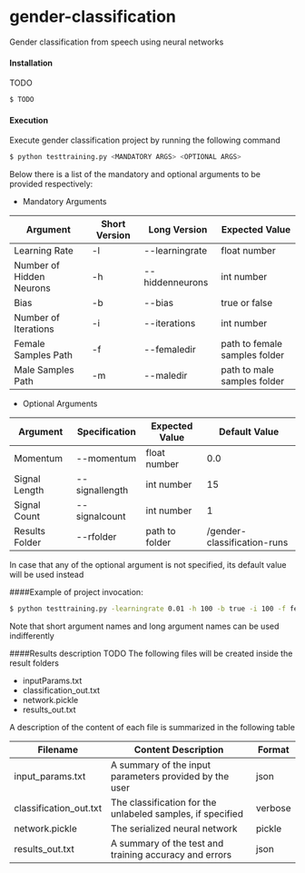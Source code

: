 # gender-classification
Gender classification from speech using neural networks

#### Installation
TODO

```bash
$ TODO
```
#### Execution
Execute gender classification project by running the following command

```bash
$ python testtraining.py <MANDATORY ARGS> <OPTIONAL ARGS>
```

Below there is a list of the mandatory and optional arguments to be provided respectively:

* Mandatory Arguments

| Argument                        |Short Version        | Long Version             | Expected Value                  |
|---------------------------------|---------------------|--------------------------|---------------------------------|
| Learning Rate                   |     -l              |    --learningrate        |          float number           |
| Number of Hidden Neurons        |     -h              |    --hiddenneurons       |          int number             |
| Bias                            |     -b              |    --bias                |          true or false          |
| Number of Iterations            |     -i              |    --iterations          |          int number             |
| Female Samples Path             |     -f              |    --femaledir           |  path to female samples folder  |
| Male Samples Path               |     -m              |    --maledir             |  path to male samples folder    |

* Optional Arguments

| Argument                                 | Specification        |Expected Value        |Default Value                   |
|------------------------------------------|--------------------- |----------------------|--------------------------------|
| Momentum                                 |--momentum            | float number         |   0.0                          |
| Signal Length                            |--signallength        | int number           |   15                           |
| Signal Count                             |--signalcount         | int number           |   1                            |
| Results Folder                           |--rfolder             | path to folder       |  /gender-classification-runs   |


In case that any of the optional argument is not specified, its default value will be used instead

####Example of project invocation:

```bash
$ python testtraining.py -learningrate 0.01 -h 100 -b true -i 100 -f female -m male --rfolder my-classification-results
```
Note that short argument names and long argument names can be used indifferently


####Results description TODO
The following files will be created inside the result folders
* inputParams.txt
* classification_out.txt
* network.pickle
* results_out.txt

A description of the content of each file is summarized in the following table

|       Filename            |             Content Description                           |        Format          |
|---------------------------|-----------------------------------------------------------|------------------------|
| input_params.txt          | A summary of the input parameters provided by the user    | json                   |
| classification_out.txt    | The classification for the unlabeled samples, if specified| verbose                |
| network.pickle            | The serialized neural network                             | pickle                 |
| results_out.txt           | A summary of the test and training accuracy and errors    | json                   |

